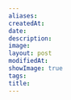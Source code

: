 ```yaml
---
aliases: 
createdAt: 
date: 
description: 
image: 
layout: post
modifiedAt: 
showImage: true
tags: 
title:
---
```

